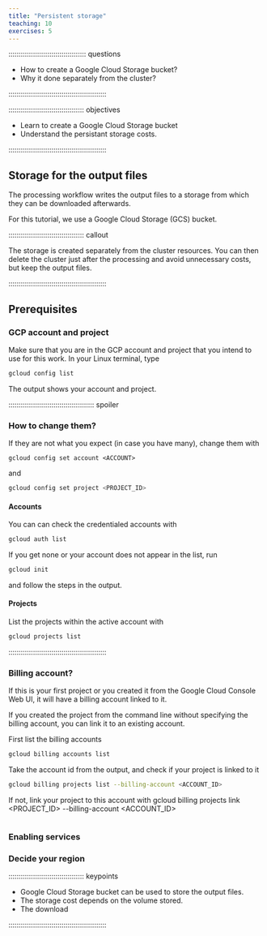 ```yaml
---
title: "Persistent storage"
teaching: 10
exercises: 5 
---
```


:::::::::::::::::::::::::::::::::::::: questions 

- How to create a Google Cloud Storage bucket?
- Why it done separately from the cluster?

::::::::::::::::::::::::::::::::::::::::::::::::

::::::::::::::::::::::::::::::::::::: objectives

- Learn to create a Google Cloud Storage bucket
- Understand the persistant storage costs.

::::::::::::::::::::::::::::::::::::::::::::::::

## Storage for the output files

The processing workflow writes the output files to a storage from which they can be downloaded afterwards. 

For this tutorial, we use a Google Cloud Storage (GCS) bucket. 

::::::::::::::::::::::::::::::::::::: callout

The storage is created separately from the cluster resources. You can then delete the cluster just after the processing and avoid unnecessary costs, but keep the output files.

::::::::::::::::::::::::::::::::::::::::::::::::

## Prerequisites

### GCP account and project

Make sure that you are in the GCP account and project that you intend to use for this work. In your Linux terminal, type

```bash
gcloud config list
```

The output shows your account and project. 

:::::::::::::::::::::::::::::::::::::::::: spoiler

### How to change them?

If they are not what you expect (in case you have many), change them with

```bask
gcloud config set account <ACCOUNT>
```

and

```bash
gcloud config set project <PROJECT_ID>
```

#### Accounts

You can can check the credentialed accounts with

```bash
gcloud auth list
```

If you get none or your account does not appear in the list, run 

```bash
gcloud init
```

and follow the steps in the output.

#### Projects

List the projects within the active account with

```bash
gcloud projects list
```

::::::::::::::::::::::::::::::::::::::::::::::::

### Billing account?

If this is your first project or you created it from the Google Cloud Console Web UI, it will have a billing account linked to it.

If you created the project from the command line without specifying the billing account, you can link it to an existing account.

First list the billing accounts

```bash
gcloud billing accounts list
```

Take the account id from the output, and check if your project is linked to it

```bash
gcloud billing projects list --billing-account <ACCOUNT_ID>
```

If not, link your project to this account with
gcloud billing projects link <PROJECT_ID> --billing-account <ACCOUNT_ID>
```bash

```

### Enabling services

### Decide your region



::::::::::::::::::::::::::::::::::::: keypoints 

- Google Cloud Storage bucket can be used to store the output files.
- The storage cost depends on the volume stored.
- The download 


::::::::::::::::::::::::::::::::::::::::::::::::

